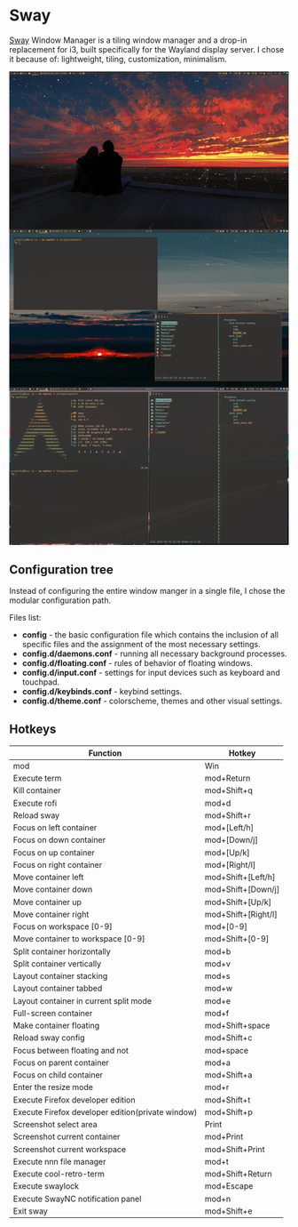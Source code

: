 # Sway

[Sway](https://github.com/swaywm/sway/) Window Manager is a tiling window manager
and a drop-in replacement for i3, built specifically for the Wayland display
server. I chose it because of: lightweight, tiling, customization, minimalism.

![sway](sway-full.png "Sway")

## Configuration tree

Instead of configuring the entire window manger in a single file, I chose the
modular configuration path.

Files list:

- **config** - the basic configuration file which contains the inclusion of all
  specific files and the assignment of the most necessary settings.
- **config.d/daemons.conf** - running all necessary background processes.
- **config.d/floating.conf** - rules of behavior of floating windows.
- **config.d/input.conf** - settings for input devices such as keyboard and touchpad.
- **config.d/keybinds.conf** - keybind settings.
- **config.d/theme.conf** - colorscheme, themes and other visual settings.

## Hotkeys

| Function                                          | Hotkey              |
|---------------------------------------------------|---------------------|
| mod                                               | Win                 |
| Execute term                                      | mod+Return          |
| Kill container                                    | mod+Shift+q         |
| Execute rofi                                      | mod+d               |
| Reload sway                                       | mod+Shift+r         |
| Focus on left container                           | mod+[Left/h]        |
| Focus on down container                           | mod+[Down/j]        |
| Focus on up container                             | mod+[Up/k]          |
| Focus on right container                          | mod+[Right/l]       |
| Move container left                               | mod+Shift+[Left/h]  |
| Move container down                               | mod+Shift+[Down/j]  |
| Move container up                                 | mod+Shift+[Up/k]    |
| Move container right                              | mod+Shift+[Right/l] |
| Focus on workspace [0-9]                          | mod+[0-9]           |
| Move container to workspace [0-9]                 | mod+Shift+[0-9]     |
| Split container horizontally                      | mod+b               |
| Split container vertically                        | mod+v               |
| Layout container stacking                         | mod+s               |
| Layout container tabbed                           | mod+w               |
| Layout container in current split mode            | mod+e               |
| Full-screen container                             | mod+f               |
| Make container floating                           | mod+Shift+space     |
| Reload sway config                                | mod+Shift+c         |
| Focus between floating and not                    | mod+space           |
| Focus on parent container                         | mod+a               |
| Focus on child container                          | mod+Shift+a         |
| Enter the resize mode                             | mod+r               |
| Execute Firefox developer edition                 | mod+Shift+t         |
| Execute Firefox developer edition(private window) | mod+Shift+p         |
| Screenshot select area                            | Print               |
| Screenshot current container                      | mod+Print           |
| Screenshot current workspace                      | mod+Shift+Print     |
| Execute nnn file manager                          | mod+t               |
| Execute cool-retro-term                           | mod+Shift+Return    |
| Execute swaylock                                  | mod+Escape          |
| Execute SwayNC notification panel                 | mod+n               |
| Exit sway                                         | mod+Shift+e         |
